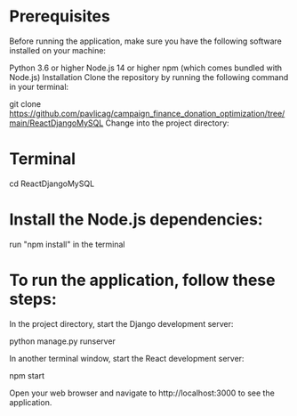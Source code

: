
# Prerequisites
Before running the application, make sure you have the following software installed on your machine:

Python 3.6 or higher
Node.js 14 or higher
npm (which comes bundled with Node.js)
Installation
Clone the repository by running the following command in your terminal:


git clone https://github.com/pavlicag/campaign_finance_donation_optimization/tree/main/ReactDjangoMySQL
Change into the project directory:

# Terminal
cd ReactDjangoMySQL


# Install the Node.js dependencies:

run "npm install" in the terminal

# To run the application, follow these steps:

In the project directory, start the Django development server:

python manage.py runserver

In another terminal window, start the React development server:


npm start

Open your web browser and navigate to http://localhost:3000 to see the application.
